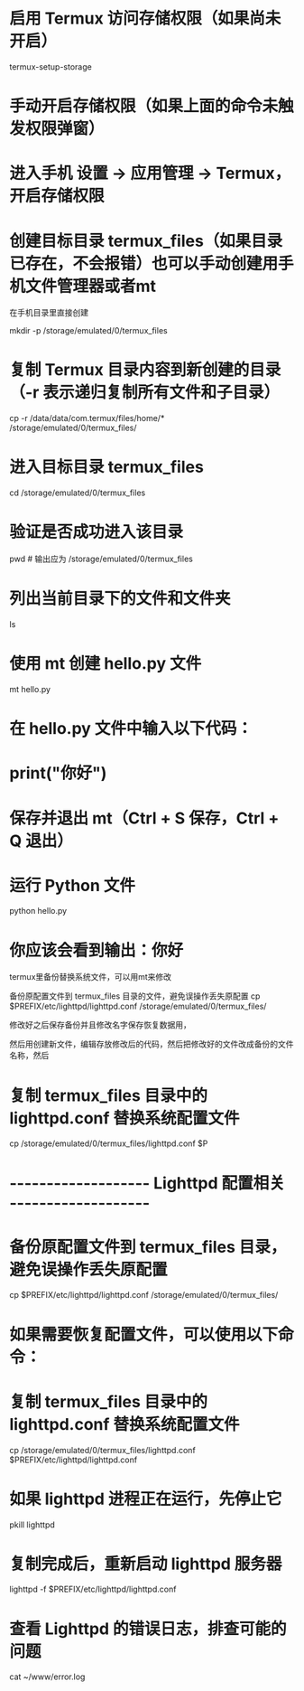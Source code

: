 # 启用 Termux 访问存储权限（如果尚未开启）
termux-setup-storage

# 手动开启存储权限（如果上面的命令未触发权限弹窗）
# 进入手机 设置 → 应用管理 → Termux，开启存储权限

# 创建目标目录 termux_files（如果目录已存在，不会报错）也可以手动创建用手机文件管理器或者mt

在手机目录里直接创建

mkdir -p /storage/emulated/0/termux_files

# 复制 Termux 目录内容到新创建的目录（-r 表示递归复制所有文件和子目录）
cp -r /data/data/com.termux/files/home/* /storage/emulated/0/termux_files/

# 进入目标目录 termux_files
cd /storage/emulated/0/termux_files

# 验证是否成功进入该目录
pwd  # 输出应为 /storage/emulated/0/termux_files

# 列出当前目录下的文件和文件夹
ls

# 使用 mt 创建 hello.py 文件
mt hello.py

# 在 hello.py 文件中输入以下代码：
# print("你好")

# 保存并退出 mt（Ctrl + S 保存，Ctrl + Q 退出）

# 运行 Python 文件
python hello.py

# 你应该会看到输出：你好

termux里备份替换系统文件，可以用mt来修改

备份原配置文件到  termux_files 目录的文件，避免误操作丢失原配置
cp $PREFIX/etc/lighttpd/lighttpd.conf /storage/emulated/0/termux_files/

修改好之后保存备份并且修改名字保存恢复数据用，

然后用创建新文件，编辑存放修改后的代码，然后把修改好的文件改成备份的文件名称，然后

# 复制 termux_files 目录中的 lighttpd.conf 替换系统配置文件
cp /storage/emulated/0/termux_files/lighttpd.conf $P


# ------------------- Lighttpd 配置相关 -------------------

# 备份原配置文件到  termux_files 目录，避免误操作丢失原配置
cp $PREFIX/etc/lighttpd/lighttpd.conf /storage/emulated/0/termux_files/

# 如果需要恢复配置文件，可以使用以下命令：
# 复制 termux_files 目录中的 lighttpd.conf 替换系统配置文件
cp /storage/emulated/0/termux_files/lighttpd.conf $PREFIX/etc/lighttpd/lighttpd.conf

# 如果 lighttpd 进程正在运行，先停止它
pkill lighttpd

# 复制完成后，重新启动 lighttpd 服务器
lighttpd -f $PREFIX/etc/lighttpd/lighttpd.conf

# 查看 Lighttpd 的错误日志，排查可能的问题
cat ~/www/error.log





